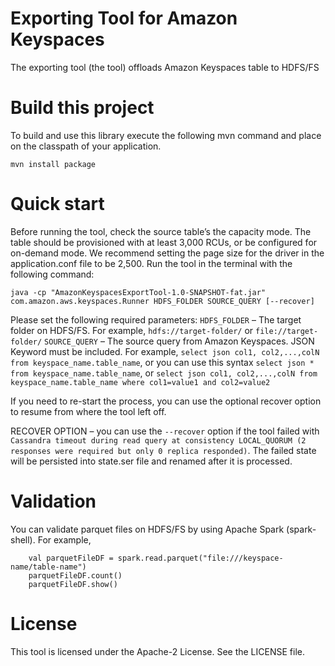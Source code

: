 # Exporting Tool for Amazon Keyspaces
The exporting tool (the tool) offloads Amazon Keyspaces table to HDFS/FS
 
# Build this project
To build and use this library execute the following mvn command and place on the classpath of your application. 
```
mvn install package
```

# Quick start
Before running the tool, check the source table’s the capacity mode. The table should be provisioned with at least 3,000 RCUs, 
or be configured for on-demand mode. We recommend setting the page size for the driver in the application.conf file to be 2,500.
Run the tool in the terminal with the following command:
 
`java -cp "AmazonKeyspacesExportTool-1.0-SNAPSHOT-fat.jar" com.amazon.aws.keyspaces.Runner HDFS_FOLDER SOURCE_QUERY [--recover]`
 
Please set the following required parameters:
`HDFS_FOLDER` – The target folder on HDFS/FS. For example, `hdfs://target-folder/` or `file://target-folder/`
`SOURCE_QUERY` – The source query from Amazon Keyspaces. JSON Keyword must be included. For example, 
`select json col1, col2,...,colN from keyspace_name.table_name`, or you can use this syntax `select json * from keyspace_name.table_name`, or 
`select json col1, col2,...,colN from keyspace_name.table_name where col1=value1 and col2=value2`
 
If you need to re-start the process, you can use the optional recover option to resume from where the tool left off.
 
RECOVER OPTION – you can use the `--recover` option if the tool failed with 
`Cassandra timeout during read query at consistency LOCAL_QUORUM (2 responses were required but only 0 replica responded)`. 
The failed state will be persisted into state.ser file and renamed after it is processed.
 
# Validation
You can validate parquet files on HDFS/FS by using Apache Spark (spark-shell). 
For example, 
```
    val parquetFileDF = spark.read.parquet("file:///keyspace-name/table-name") 
    parquetFileDF.count() 
    parquetFileDF.show()
```
 # License
 
 This tool is licensed under the Apache-2 License. See the LICENSE file.